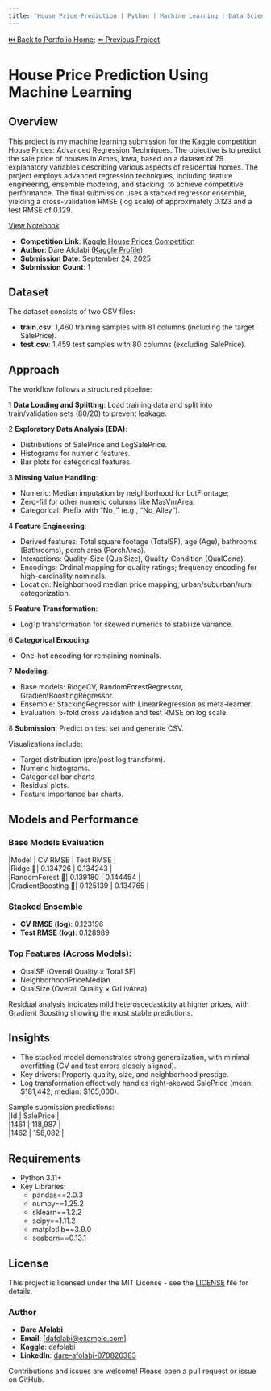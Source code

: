 ```yaml
---
title: "House Price Prediction | Python | Machine Learning | Data Scientist Portfolio" 
---
```

[⏮️ Back to Portfolio Home](../README.md); [⬅️ Previous Project](../loan-default-risk-prediction/index.md)



# House Price Prediction Using Machine Learning

## Overview
This project is my machine learning submission for the Kaggle competition House Prices: Advanced Regression Techniques. The objective is to predict the sale price of houses in Ames, Iowa, based on a dataset of 79 explanatory variables describing various aspects of residential homes.
The project employs advanced regression techniques, including feature engineering, ensemble modeling, and stacking, to achieve competitive performance. The final submission uses a stacked regressor ensemble, yielding a cross-validation RMSE (log scale) of approximately 0.123 and a test RMSE of 0.129.

[View Notebook](https://github.com/dare-afolabi/data-analytics-portfolio/blob/main/house-price-prediction/22092025_house_price_prediction_DA.ipynb)

- **Competition Link**: [Kaggle House Prices Competition](https://www.kaggle.com/competitions/house-prices-advanced-regression-techniques)
- **Author**: Dare Afolabi ([Kaggle Profile](https://www.kaggle.com/dafolabi))
- **Submission Date**: September 24, 2025
- **Submission Count**: 1

## Dataset
The dataset consists of two CSV files:
- **train.csv**: 1,460 training samples with 81 columns (including the target SalePrice).
- **test.csv**: 1,459 test samples with 80 columns (excluding SalePrice).

## Approach
The workflow follows a structured pipeline:
	
1 **Data Loading and Splitting**: Load training data and split into train/validation sets (80/20) to prevent leakage.
	
2 **Exploratory Data Analysis (EDA)**:
  - Distributions of SalePrice and LogSalePrice.
  - Histograms for numeric features.
  - Bar plots for categorical features.
	
3 **Missing Value Handling**:
  - Numeric: Median imputation by neighborhood for LotFrontage;
  - Zero-fill for other numeric columns like MasVnrArea.
  - Categorical: Prefix with “No_” (e.g., “No_Alley”).
	
4 **Feature Engineering**:
  - Derived features: Total square footage (TotalSF), age (Age), bathrooms (Bathrooms), porch area (PorchArea).
  - Interactions: Quality-Size (QualSize), Quality-Condition (QualCond).
  - Encodings: Ordinal mapping for quality ratings; frequency encoding for high-cardinality nominals.
  - Location: Neighborhood median price mapping; urban/suburban/rural categorization.
	
5 **Feature Transformation**:
  - Log1p transformation for skewed numerics to stabilize variance.
	
6 **Categorical Encoding**:
  - One-hot encoding for remaining nominals.

7 **Modeling**:
  - Base models: RidgeCV, RandomForestRegressor, GradientBoostingRegressor.
  - Ensemble: StackingRegressor with LinearRegression as meta-learner.
  - Evaluation: 5-fold cross validation and test RMSE on log scale.
	
8 **Submission**: Predict on test set and generate CSV.

Visualizations include:
  - Target distribution (pre/post log transform).
  - Numeric histograms.
  - Categorical bar charts
  - Residual plots.
  - Feature importance bar charts.

## Models and Performance
### Base Models Evaluation
|Model              | CV RMSE    | Test RMSE |<br>
|Ridge            🥈| 0.134726   | 0.134243  |<br>
|RandomForest     🥉| 0.139180   | 0.144454  |<br>
|GradientBoosting 🥇| 0.125139   | 0.134765  |

### Stacked Ensemble
- **CV RMSE (log)**: 0.123196
- **Test RMSE (log)**: 0.128989

### Top Features (Across Models):
- QualSF (Overall Quality × Total SF)
- NeighborhoodPriceMedian
- QualSize (Overall Quality × GrLivArea)

Residual analysis indicates mild heteroscedasticity at higher prices, with Gradient Boosting showing the most stable predictions.

## Insights
- The stacked model demonstrates strong generalization, with minimal overfitting (CV and test errors closely aligned).
- Key drivers: Property quality, size, and neighborhood prestige.
- Log transformation effectively handles right-skewed SalePrice (mean: $181,442; median: $165,000).

Sample submission predictions:<br>
|Id   | SalePrice |<br>
|1461 | 118,987   |<br>
|1462 | 158,082   |

## Requirements
- Python 3.11+
- Key Libraries:
  - pandas==2.0.3
  - numpy==1.25.2
  - sklearn==1.2.2
  - scipy==1.11.2
  - matplotlib==3.9.0
  - seaborn==0.13.1

## License
This project is licensed under the MIT License - see the [LICENSE](https://github.com/dare-afolabi/data-analytics-portfolio/blob/main/house-price-prediction/LICENSE) file for details.

### Author
- **Dare Afolabi**
- **Email**: [dafolabi@example.com]
- **Kaggle**: dafolabi
- **LinkedIn**: [dare-afolabi-070826383](https://www.linkedin.com/in/dare-afolabi-070826383)

Contributions and issues are welcome! Please open a pull request or issue on GitHub.
